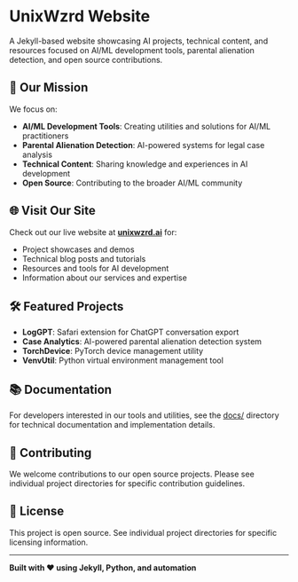 # UnixWzrd Website

A Jekyll-based website showcasing AI projects, technical content, and resources focused on AI/ML development tools, parental alienation detection, and open source contributions.

## 🎯 Our Mission

We focus on:
- **AI/ML Development Tools**: Creating utilities and solutions for AI/ML practitioners
- **Parental Alienation Detection**: AI-powered systems for legal case analysis
- **Technical Content**: Sharing knowledge and experiences in AI development
- **Open Source**: Contributing to the broader AI/ML community

## 🌐 Visit Our Site

Check out our live website at **[unixwzrd.ai](https://unixwzrd.ai)** for:
- Project showcases and demos
- Technical blog posts and tutorials
- Resources and tools for AI development
- Information about our services and expertise

## 🛠️ Featured Projects

- **LogGPT**: Safari extension for ChatGPT conversation export
- **Case Analytics**: AI-powered parental alienation detection system
- **TorchDevice**: PyTorch device management utility
- **VenvUtil**: Python virtual environment management tool

## 📚 Documentation

For developers interested in our tools and utilities, see the [docs/](docs/) directory for technical documentation and implementation details.

## 🤝 Contributing

We welcome contributions to our open source projects. Please see individual project directories for specific contribution guidelines.

## 📄 License

This project is open source. See individual project directories for specific licensing information.

---

**Built with ❤️ using Jekyll, Python, and automation** 